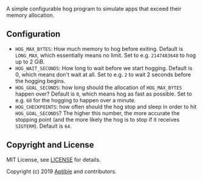A simple configurable hog program to simulate apps that exceed their memory
allocation.

## Configuration ##

+ `HOG_MAX_BYTES`: How much memory to hog before exiting. Default is
  `LONG_MAX`, which essentially means no limit. Set to e.g. `2147483648` to hog
  up to 2 GiB.
+ `HOG_WAIT_SECONDS`: How long to wait before we start hogging. Default is 0,
  which means don't wait at all. Set to e.g. `2` to wait 2 seconds before the
  hogging begins.
+ `HOG_GOAL_SECONDS`: how long should the allocation of `HOG_MAX_BYTES` happen
  over? Default is `0`, which means hog as fast as possible. Set to e.g. `60`
  for the hogging to happen over a minute.
+ `HOG_CHECKPOINTS`: how often should the hog stop and sleep in order to hit
  `HOG_GOAL_SECONDS`? The higher this number, the more accurate the stopping
  point (and the more likely the hog is to stop if it receives `SIGTERM`).
  Default is `64`.


## Copyright and License ##

MIT License, see [LICENSE](LICENSE.md) for details.

Copyright (c) 2019 [Aptible](https://www.aptible.com) and contributors.
